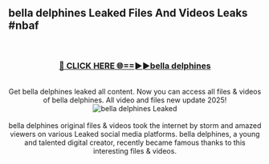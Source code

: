 ## bella delphines Leaked Files And Videos Leaks #nbaf
<br>
<div align="center">
<h3><a href="https://watchclip.my.id/bella delphines" rel="nofollow">🔴 CLICK HERE 🌐==►►bella delphines</a></h3>
<br>
Get bella delphines leaked all content. Now you can access all files & videos of bella delphines. All video and files new update 2025!
<br>
<a href="https://watchclip.my.id/bella delphines" rel="nofollow" data-target="animated-image.originalLink"><img src="https://i.ibb.co.com/WyWwxjT/player-gif2.gif" alt="bella delphines Leaked" style="max-width: 100%; display: inline-block;" data-target="animated-image.originalImage"></a>
<br><br>
bella delphines original files & videos took the internet by storm and amazed viewers on various Leaked social media platforms. bella delphines, a young and talented digital creator, recently became famous thanks to this interesting files & videos.
</div>
<br>